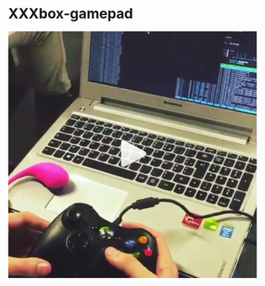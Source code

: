 # XXXbox-gamepad
[![alt text](https://raw.githubusercontent.com/spectrenoir06/XXXbox-gamepad/master/image.png)](https://www.instagram.com/p/BUb_o81gr4J/)
